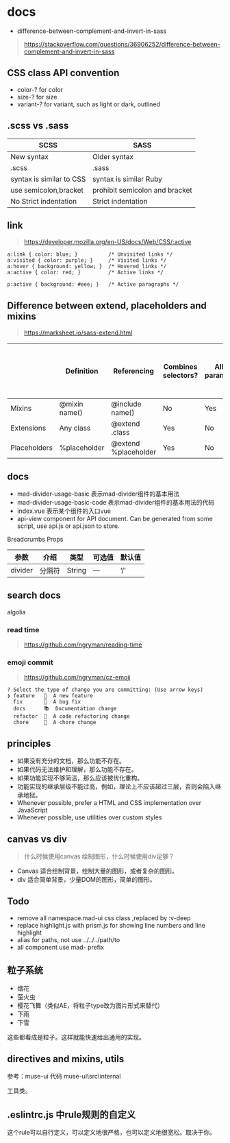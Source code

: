 # docs
- difference-between-complement-and-invert-in-sass
> https://stackoverflow.com/questions/36906252/difference-between-complement-and-invert-in-sass

## CSS class API convention

- color-? for color
- size-? for size
- variant-? for variant, such as light or dark, outlined

## .scss vs .sass
|SCSS|SASS|
|---|---|
| New syntax| Older syntax|
| .scss|.sass |
| syntax is similar to CSS| syntax is similar Ruby|
| use semicolon,bracket| prohibit semicolon and bracket|
| No Strict indentation| Strict indentation|

## link
> https://developer.mozilla.org/en-US/docs/Web/CSS/:active
```
a:link { color: blue; }          /* Unvisited links */
a:visited { color: purple; }     /* Visited links */
a:hover { background: yellow; }  /* Hovered links */
a:active { color: red; }         /* Active links */

p:active { background: #eee; }   /* Active paragraphs */
```

## Difference between extend, placeholders and mixins
> https://marksheet.io/sass-extend.html

|	|Definition	|Referencing|	Combines selectors?|	Allows parameters?|	Can be used on its own?|
|---|---|---|---|---|---|
|Mixins|	@mixin name()|	@include name()|	No|	Yes	|No|
|Extensions|	Any class|	@extend .class|	Yes|	No	|Yes|
|Placeholders|	%placeholder|	@extend %placeholder|	Yes	|No	|No|

## docs
- mad-divider-usage-basic 表示mad-divider组件的基本用法
- mad-divider-usage-basic-code 表示mad-divider组件的基本用法的代码
- index.vue 表示某个组件的入口vue
- api-view component for API document. Can be generated from some script, use api.js or api.json to store. 

Breadcrumbs Props

|参数	|介绍	|类型	|可选值	|默认值|
|---|---|---|---|---|
|divider|分隔符|	String|	—|	‘/’|

## search docs
algolia

### read time
> https://github.com/ngryman/reading-time

### emoji commit
> https://github.com/ngryman/cz-emoji
```
? Select the type of change you are committing: (Use arrow keys)
❯ feature   🌟  A new feature
  fix       🐞  A bug fix
  docs      📚  Documentation change
  refactor  🎨  A code refactoring change
  chore     🔩  A chore change
```

## principles

- 如果没有充分的文档，那么功能不存在。
- 如果代码无法维护和理解，那么功能不存在。
- 如果功能实现不够简洁，那么应该被优化重构。
- 功能实现的继承层级不能过高，例如，理论上不应该超过三层，否则会陷入继承地狱。
- Whenever possible, prefer a HTML and CSS implementation over JavaScript
- Whenever possible, use utilities over custom styles

## canvas vs div
> 什么时候使用canvas 绘制图形，什么时候使用div足够？

- Canvas 适合绘制背景，绘制大量的图形，或者复杂的图形。
- div 适合简单背景，少量DOM的图形，简单的图形。

## Todo

- remove all namespace.mad-ui css class ,replaced by :v-deep
- replace highlight.js with prism.js for showing line numbers and line highlight
- alias for paths, not use ../../../path/to
- all component use mad- prefix

## 粒子系统
- 烟花
- 萤火虫
- 樱花飞舞（类似AE，将粒子type改为图片形式来替代）
- 下雨
- 下雪

这些都看成是粒子。这样就能快速给出通用的实现。

## directives and mixins, utils
参考：muse-ui 代码 muse-ui\src\internal

工具类。


## .eslintrc.js 中rule规则的自定义

这个rule可以自行定义，可以定义地很严格，也可以定义地很宽松。取决于你。
